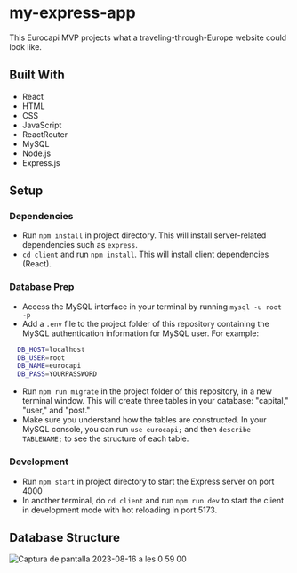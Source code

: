 # my-express-app

This Eurocapi MVP projects what a traveling-through-Europe website could look like.

## Built With

* React
* HTML
* CSS
* JavaScript
* ReactRouter
* MySQL
* Node.js
* Express.js

## Setup

### Dependencies

- Run `npm install` in project directory. This will install server-related dependencies such as `express`.
- `cd client` and run `npm install`. This will install client dependencies (React).

### Database Prep

- Access the MySQL interface in your terminal by running `mysql -u root -p`
- Add a `.env` file to the project folder of this repository containing the MySQL authentication information for MySQL user. For example:

```bash
  DB_HOST=localhost
  DB_USER=root
  DB_NAME=eurocapi
  DB_PASS=YOURPASSWORD
```

- Run `npm run migrate` in the project folder of this repository, in a new terminal window. This will create three tables in your database: "capital," "user," and "post."
- Make sure you understand how the tables are constructed. In your MySQL console, you can run `use eurocapi;` and then `describe TABLENAME;` to see the structure of each table.

### Development

- Run `npm start` in project directory to start the Express server on port 4000
- In another terminal, do `cd client` and run `npm run dev` to start the client in development mode with hot reloading in port 5173.

## Database Structure

![Captura de pantalla 2023-08-16 a les 0 59 00](https://github.com/mariagimenezbustos/my-express-app/assets/134734638/f8e16633-6e10-4f58-bdd6-dcfa728960f2)
